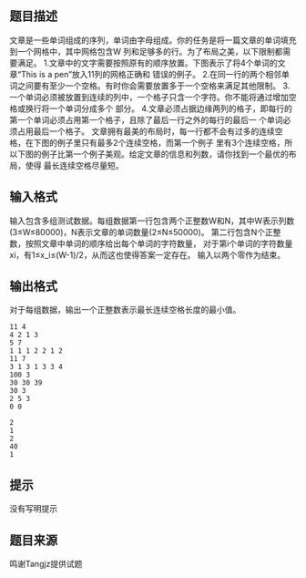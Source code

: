 


## 题目描述
文章是一些单词组成的序列，单词由字母组成。你的任务是将一篇文章的单词填充到一个网格中，其中网格包含W
列和足够多的行。为了布局之美，以下限制都需要满足。
1.文章中的文字需要按照原有的顺序放置。下图表示了将4个单词的文章“This is a pen”放入11列的网格正确和
错误的例子。
2.在同一行的两个相邻单词之间要有至少一个空格。有时你会需要放置多于一个空格来满足其他限制。
3.一个单词必须被放置到连续的列中，一个格子只含一个字符。你不能将通过增加空格或换行将一个单词分成多个
部分。
4.文章必须占据边缘两列的格子，即每行的第一个单词必须占用第一个格子，且除了最后一行之外的每行的最后一
个单词必须占用最后一个格子。
文章拥有最美的布局时，每一行都不会有过多的连续空格，在下图的例子里只有最多2个连续空格，而第一个例子
里有3个连续空格，所以下图的例子比第一个例子美观。给定文章的信息和列数，请你找到一个最优的布局，使得
最长连续空格尽量短。
## 输入格式
输入包含多组测试数据。每组数据第一行包含两个正整数W和N，其中W表示列数(3≤W≤80000)，N表示文章的单词数量(2≤N≤50000)。
第二行包含N个正整数，按照文章中单词的顺序给出每个单词的字符数量，
对于第i个单词的字符数量xi，有1≤x_i≤(W-1)/2，从而这也使得答案一定存在。
输入以两个零作为结束。
## 输出格式
对于每组数据，输出一个正整数表示最长连续空格长度的最小值。

```input1
11 4
4 2 1 3
5 7
1 1 1 2 2 1 2
11 7
3 1 3 1 3 3 4
100 3
30 30 39
30 3
2 5 3
0 0

```
```output1
2
1
2
40
1
```

## 提示
没有写明提示
## 题目来源
鸣谢Tangjz提供试题


